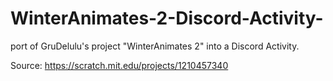 # WinterAnimates-2-Discord-Activity-

port of GruDelulu's project "WinterAnimates 2" into a Discord Activity.

Source: https://scratch.mit.edu/projects/1210457340
